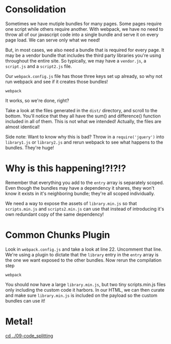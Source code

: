 # Consolidation

Sometimes we have mutiple bundles for many pages.  Some pages require one script while others require another.  With webpack, we have no need to throw all of our javascript code into a single bundle and serve it on every page load.  We can serve only what we need!

But, in most cases, we also need a bundle that is required for every page.  It may be a vendor bundle that includes the third party libraries you're using throughout the entire site.  So typically, we may have a `vendor.js`, a `script.js` and a `script2.js` file.

Our `webpack.config.js` file has those three keys set up already, so why not run webpack and see if it creates those bundles!

```
webpack
```

It works, so we're done, right?

Take a look at the files generated in the `dist/` directory, and scroll to the bottom.  You'll notice that they all have the sum() and difference() function included in all of them.  This is not what we intended!  Actually, the files are almost identical!

Side note: Want to know why this is bad?  Throw in a `require('jquery')` into `library1.js` or `library2.js` and rerun webpack to see what happens to the bundles.  They're huge!

# Why is this happening!?!?!?

Remember that everything you add to the `entry` array is separately scoped.  Even though the bundles may have a dependency it shares, they won't know it exists in it's neighboring bundle; they're all scoped individually.

We need a way to expose the assets of `library.min.js` so that `scripts.min.js` and `scripts2.min.js` can use that instead of introducing it's own redundant copy of the same dependency!

# Common Chunks Plugin

Look in `webpack.config.js` and take a look at line 22. Uncomment that line. We're using a plugin to dictate that the `library` entry in the `entry` array is the one we want exposed to the other bundles.  Now rerun the compilation step

```
webpack
```

You should now have a large `library.min.js`, but two tiny scripts.min.js files only including the custom code it harbors. In our HTML, we can then curate and make sure `library.min.js` is included on the payload so the custom bundles can use it!

# Metal!

[cd ../09-code_splitting](https://github.com/freestylebit/webpack-tutorial/tree/master/lessons/09-code_splitting)
